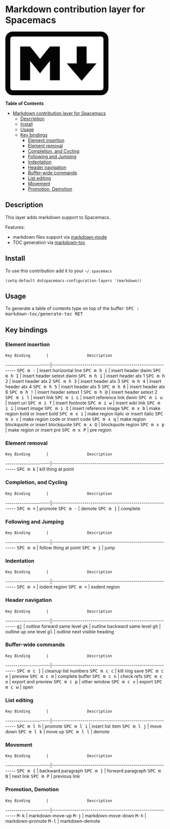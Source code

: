 # Markdown contribution layer for Spacemacs

![logo](img/markdown.png)

<!-- markdown-toc start - Don't edit this section. Run M-x markdown-toc/generate-toc again -->
**Table of Contents**

- [Markdown contribution layer for Spacemacs](#markdown-contribution-layer-for-spacemacs)
    - [Description](#description)
    - [Install](#install)
    - [Usage](#usage)
    - [Key bindings](#key-bindings)
        - [Element insertion](#element-insertion)
        - [Element removal](#element-removal)
        - [Completion, and Cycling](#completion-and-cycling)
        - [Following and Jumping](#following-and-jumping)
        - [Indentation](#indentation)
        - [Header navigation](#header-navigation)
        - [Buffer-wide commands](#buffer-wide-commands)
        - [List editing](#list-editing)
        - [Movement](#movement)
        - [Promotion, Demotion](#promotion-demotion)

<!-- markdown-toc end -->

## Description

This layer adds markdown support to Spacemacs.

Features:
- markdown files support via [markdown-mode][]
- TOC generation via [markdown-toc][]

## Install

To use this contribution add it to your `~/.spacemacs`

```elisp
(setq-default dotspacemacs-configuration-layers '(markdown))
```

## Usage

To generate a table of contents type on top of the buffer:
<kbd>SPC : markdown-toc/generate-toc RET</kbd>

## Key bindings

### Element insertion

    Key Binding       |                 Description
----------------------|------------------------------------------------------------
<kbd>SPC m -</kbd>    | insert horizontal line
<kbd>SPC m h i</kbd>  | insert header dwim
<kbd>SPC m h I</kbd>  | insert header setext dwim
<kbd>SPC m h 1</kbd>  | insert header atx 1
<kbd>SPC m h 2</kbd>  | insert header atx 2
<kbd>SPC m h 3</kbd>  | insert header atx 3
<kbd>SPC m h 4</kbd>  | insert header atx 4
<kbd>SPC m h 5</kbd>  | insert header atx 5
<kbd>SPC m h 6</kbd>  | insert header atx 6
<kbd>SPC m h !</kbd>  | insert header setext 1
<kbd>SPC m h @</kbd>  | insert header setext 2
<kbd>SPC m i l</kbd>  | insert link
<kbd>SPC m i L</kbd>  | insert reference link dwim
<kbd>SPC m i u</kbd>  | insert uri
<kbd>SPC m i f</kbd>  | insert footnote
<kbd>SPC m i w</kbd>  | insert wiki link
<kbd>SPC m i i</kbd>  | insert image
<kbd>SPC m i I</kbd>  | insert reference image
<kbd>SPC m x b</kbd>  | make region bold or insert bold
<kbd>SPC m x i</kbd>  | make region italic or insert italic
<kbd>SPC m x c</kbd>  | make region code or insert code
<kbd>SPC m x q</kbd>  | make region blockquote or insert blockquote
<kbd>SPC m x Q</kbd>  | blockquote region
<kbd>SPC m x p</kbd>  | make region or insert pre
<kbd>SPC m x P</kbd>  | pre region

### Element removal

    Key Binding       |                 Description
----------------------|------------------------------------------------------------
<kbd>SPC m k</kbd>    | kill thing at point

### Completion, and Cycling

    Key Binding       |                 Description
----------------------|------------------------------------------------------------
<kbd>SPC m =</kbd>    | promote
<kbd>SPC m -</kbd>    | demote
<kbd>SPC m ]</kbd>    | complete

### Following and Jumping

    Key Binding       |                 Description
----------------------|------------------------------------------------------------
<kbd>SPC m o</kbd>    | follow thing at point
<kbd>SPC m j</kbd>    | jump

### Indentation

    Key Binding       |                 Description
----------------------|------------------------------------------------------------
<kbd>SPC m \></kbd>   | indent region
<kbd>SPC m \<</kbd>   | exdent region

### Header navigation

    Key Binding       |                 Description
----------------------|------------------------------------------------------------
<kbd>gj</kbd>         | outline forward same level
<kbd>gk</kbd>         | outline backward same level
<kbd>gh</kbd>         | outline up one level
<kbd>gl</kbd>         | outline next visible heading

### Buffer-wide commands

    Key Binding       |                 Description
----------------------|------------------------------------------------------------
<kbd>SPC m c ]</kbd>  | cleanup list numbers
<kbd>SPC m c c</kbd>  | kill ring save
<kbd>SPC m c e</kbd>  | preview
<kbd>SPC m c m</kbd>  | complete buffer
<kbd>SPC m c n</kbd>  | check refs
<kbd>SPC m c o</kbd>  | export and preview
<kbd>SPC m c p</kbd>  | other window
<kbd>SPC m c v</kbd>  | export
<kbd>SPC m c w</kbd>  | open

### List editing

    Key Binding       |                 Description
----------------------|------------------------------------------------------------
<kbd>SPC m l h</kbd>  | promote
<kbd>SPC m l i</kbd>  | insert list item
<kbd>SPC m l j</kbd>  | move down
<kbd>SPC m l k</kbd>  | move up
<kbd>SPC m l l</kbd>  | demote

### Movement

    Key Binding       |                 Description
----------------------|------------------------------------------------------------
<kbd>SPC m {</kbd>    | backward paragraph
<kbd>SPC m }</kbd>    | forward paragraph
<kbd>SPC m N</kbd>    | next link
<kbd>SPC m P</kbd>    | previous link

### Promotion, Demotion

    Key Binding       |                 Description
----------------------|------------------------------------------------------------
<kbd>M-k</kbd>        | markdown-move-up
<kbd>M-j</kbd>        | markdown-move-down
<kbd>M-h</kbd>        | markdown-promote
<kbd>M-l</kbd>        | markdown-demote

[markdown-mode]: http://jblevins.org/git/markdown-mode.git/
[markdown-toc]: https://github.com/ardumont/markdown-toc

